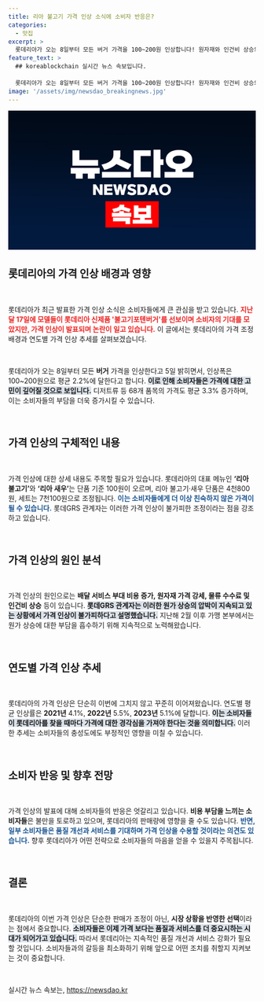 ```yaml
---
title: 리아 불고기 가격 인상 소식에 소비자 반응은?
categories:
  - 맛집
excerpt: >
  롯데리아가 오는 8일부터 모든 버거 가격을 100~200원 인상합니다! 원자재와 인건비 상승의 영향으로, 인기 메뉴스도 조정된 가격으로 만날 수 있습니다. 가격 인상의 이유는? 클릭해서 확인하세요!
feature_text: >
  ## koreablockchain 실시간 뉴스 속보입니다.

  롯데리아가 오는 8일부터 모든 버거 가격을 100~200원 인상합니다! 원자재와 인건비 상승의 영향으로, 인기 메뉴스도 조정된 가격으로 만날 수 있습니다. 가격 인상의 이유는? 클릭해서 확인하세요!
image: '/assets/img/newsdao_breakingnews.jpg'
---
```


<p><img src="/assets/img/newsdao_breakingnews.jpg" alt="koreablockchain 속보" /></p>

<h2 data-ke-size="size26">롯데리아의 가격 인상 배경과 영향</h2>

<p data-ke-size="size16">&nbsp;</p>

<p>롯데리아가 최근 발표한 가격 인상 소식은 소비자들에게 큰 관심을 받고 있습니다. <b><span style="color: #ee2323;">지난달 17일에 모델들이 롯데리아 신제품 '불고기포텐버거'를 선보이며 소비자의 기대를 모았지만, 가격 인상이 발표되며 논란이 일고 있습니다.</span></b> 이 글에서는 롯데리아의 가격 조정 배경과 연도별 가격 인상 추세를 살펴보겠습니다.</p>

<p data-ke-size="size16">&nbsp;</p>

<p>롯데리아가 오는 8일부터 모든 <b>버거</b> 가격을 인상한다고 5일 밝히면서, 인상폭은 100~200원으로 평균 2.2%에 달한다고 합니다. <b><span style="background-color: #21538527;">이로 인해 소비자들은 가격에 대한 고민이 깊어질 것으로 보입니다.</span></b> 디저트류 등 68개 품목의 가격도 평균 3.3% 증가하며, 이는 소비자들의 부담을 더욱 증가시킬 수 있습니다.</p>

<p data-ke-size="size16">&nbsp;</p>

<h2 data-ke-size="size26"> 가격 인상의 구체적인 내용</h2>

<p data-ke-size="size16">&nbsp;</p>

<p>가격 인상에 대한 상세 내용도 주목할 필요가 있습니다. 롯데리아의 대표 메뉴인 <b>‘리아 불고기’</b>와 <b>‘리아 새우’</b>는 단품 기준 100원이 오르며, 리아 불고기·새우 단품은 4천800원, 세트는 7천100원으로 조정됩니다. <b><span style="color: #1a5490;">이는 소비자들에게 더 이상 친숙하지 않은 가격이 될 수 있습니다.</span></b> 롯데GRS 관계자는 이러한 가격 인상이 불가피한 조정이라는 점을 강조하고 있습니다.</p>

<p data-ke-size="size16">&nbsp;</p>

<h2 data-ke-size="size26">가격 인상의 원인 분석</h2>

<p data-ke-size="size16">&nbsp;</p>

<p>가격 인상의 원인으로는 <b>배달 서비스 부대 비용 증가, 원자재 가격 강세, 물류 수수료 및 인건비 상승</b> 등이 있습니다. <b><span style="background-color: #21538527;">롯데GRS 관계자는 이러한 원가 상승의 압박이 지속되고 있는 상황에서 가격 인상이 불가피하다고 설명했습니다.</span></b> 지난해 2월 이후 가맹 본부에서는 원가 상승에 대한 부담을 흡수하기 위해 지속적으로 노력해왔습니다.</p>

<p data-ke-size="size16">&nbsp;</p>

<h2 data-ke-size="size26">연도별 가격 인상 추세</h2>

<p data-ke-size="size16">&nbsp;</p>

<p>롯데리아의 가격 인상은 단순히 이번에 그치지 않고 꾸준히 이어져왔습니다. 연도별 평균 인상률은 <b>2021년</b> 4.1%, <b>2022년</b> 5.5%, <b>2023년</b> 5.1%에 달합니다. <b><span style="background-color: #21538527;">이는 소비자들이 롯데리아를 찾을 때마다 가격에 대한 경각심을 가져야 한다는 것을 의미합니다.</span></b> 이러한 추세는 소비자들의 충성도에도 부정적인 영향을 미칠 수 있습니다.</p>

<p data-ke-size="size16">&nbsp;</p>

<h2 data-ke-size="size26">소비자 반응 및 향후 전망</h2>

<p data-ke-size="size16">&nbsp;</p>

<p>가격 인상의 발표에 대해 소비자들의 반응은 엇갈리고 있습니다. <b>비용 부담을 느끼는 소비자들</b>은 불만을 토로하고 있으며, 롯데리아의 판매량에 영향을 줄 수도 있습니다. <b><span style="color: #1a5490;">반면, 일부 소비자들은 품질 개선과 서비스를 기대하며 가격 인상을 수용할 것이라는 의견도 있습니다.</span></b> 향후 롯데리아가 어떤 전략으로 소비자들의 마음을 얻을 수 있을지 주목됩니다.</p>

<p data-ke-size="size16">&nbsp;</p>

<h2 data-ke-size="size26">결론</h2>

<p data-ke-size="size16">&nbsp;</p>

<p>롯데리아의 이번 가격 인상은 단순한 판매가 조정이 아닌, <b>시장 상황을 반영한 선택</b>이라는 점에서 중요합니다. <b><span style="background-color: #21538527;">소비자들은 이제 가격 보다는 품질과 서비스를 더 중요시하는 시대가 되어가고 있습니다.</span></b> 따라서 롯데리아는 지속적인 품질 개선과 서비스 강화가 필요할 것입니다. 소비자들과의 갈등을 최소화하기 위해 앞으로 어떤 조치를 취할지 지켜보는 것이 중요합니다.</p>

<p data-ke-size="size16">&nbsp;</p>
실시간 뉴스 속보는, <a href="https://newsdao.kr" rel="dofollow">https://newsdao.kr</a>


